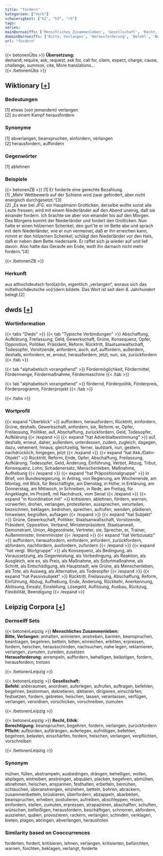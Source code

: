 ```yaml
---
title: "fordern"
kategorien: ["Verb"]
schwierigkeit: ["k2", "h5", "r9"]
tags:
series:
mainDornseiffs: ['Menschliches Zusammenleben', 'Gesellschaft', 'Recht, Ethik']
domainDornseiffs: ['Bitte, Verlangen', 'Herausforderung', 'Befehl', 'Berechtigung', 'Pflicht']
url: "fordern"
---
```


{{< betonenÜbs >}}
**Übersetzung:**  
demand, require, ask, request, ask for, call for, claim, expect, charge, cause, challenge, summon, cite, More translations...  
{{< /betonenÜbs >}}

## Wiktionary [[+](https://de.wiktionary.org/wiki/fordern)]

### Bedeutungen
[1] etwas (von jemandem) verlangen  
[2] zu einem Kampf herausfordern  

### Synonyme
[1] abverlangen, beanspruchen, einfordern, verlangen  
[2] herausfordern, auffordern  

### Gegenwörter
[1] ablehnen  

### Beispiele
{{< betonenZB >}}
[1] Er forderte eine gerechte Bezahlung.  
[1] „Mehr Wettbewerb auf der Schiene wird zwar gefordert, aber nicht energisch durchgesetzt.“[3]  
[2] „Es war bei JFG. ein Hauptmann Grotticken, derselbe wollte sonst alle Leute fressen; wird mit einem Niederländer auf den Abend uneinig, daß sie einander fordern. Ich brachte sie aber von einander bis auf den Morgen. Des Morgens kommt der Niederländer und fordert den Grotticken. Nun hatte er einen hölzernen Schenkel, den gurt'te er im Bette abe und sprach mit dem Niederländer, wie er nun vermeinet, daß er ihn erreichen kann, nimmt er den hölzernen Schenkel, schlägt den Niederländer vor den Hals, daß er neben dem Bette niedersank. Er raffet sich ja wieder auf und lief davon. Also hatte das Geraufe ein Ende, wollt ihn darnach nicht mehr fordern.“[4]  

{{< /betonenZB >}}
### Herkunft
aus althochdeutsch ford(a)rōn, eigentlich „verlangen“, woraus sich das mittelhochdeutsche vo(r)dern bildete. Das Wort ist seit dem 8. Jahrhundert belegt.[2]  



## dwds [[+](https://www.dwds.de/wb/fordern)]

### Wortinformation
{{< tabs "Dwds" >}}
{{< tab "Typische Verbindungen" >}}
Abschaffung, Aufklärung, Freilassung, Geld, Gewerkschaft, Grüne, Konsequenz, Opfer, Opposition, Politiker, Präsident, Reform, Rücktritt, Staatsanwaltschaft, Todesopfer, Vorsitzende, anfordern, auch, auf, auffordern, außerdem, deshalb, einfordern, er, erneut, herausfordern, jetzt, nun, sie, zurückfordern
{{< /tab >}}

{{< tab "alphabetisch vorangehend" >}}
Fördermöglichkeit, Fördermittel, Fördermenge, Fördermaßnahme, Fördermaschine
{{< /tab >}}

{{< tab "alphabetisch vorangehend" >}}
fördernd, Förderpolitik, Förderpreis, Förderprogramm, Förderprojekt
{{< /tab >}}

{{< /tabs >}}

### Wortprofil
{{< expand "Überblick" >}} auffordern, herausfordern, Rücktritt, einfordern, Grüne, deshalb, Gewerkschaft, anfordern, sie, Reform, er, Opfer, Freilassung, Politiker, auf, Abschaffung, zurückfordern, Geld, Todesopfer, Aufklärung {{< /expand >}}
{{< expand "hat Adverbialbestimmung" >}} auf, deshalb, erneut, daher, außerdem, unterdessen, zudem, zugleich, dagegen, dazu, vehement, hinaus, gleichzeitig, ferner, lautstark, nun, gestern, nachdrücklich, hingegen, jetzt {{< /expand >}}
{{< expand "hat Akk./Dativ-Objekt" >}} Rücktritt, Reform, Ende, Opfer, Abschaffung, Freilassung, Aufklärung, Todesopfer, Geld, Änderung, Einführung, Verbot, Abzug, Tribut, Konsequenz, Lohn, Schadenersatz, Menschenleben, Maßnahme, Aufhebung {{< /expand >}}
{{< expand "hat Präpositionalgruppe" >}} in Brief, von Bundesregierung, in Antrag, von Regierung, am Wochenende, am Montag, mit Blick, für Beschäftigte, am Dienstag, in Höhe, in Erklärung, am Donnerstag, am Mittwoch, in Schreiben, in Rede, am Freitag, für Angeklagte, im Prozeß, mit Nachdruck, vom Senat {{< /expand >}}
{{< expand "in Koordination mit" >}} kritisieren, ablehnen, fördern, warnen, vorwerfen, drohen, verlangen, protestieren, aussprechen, verurteilen, bezeichnen, beklagen, bedrohen, sprechen, aufrufen, wenden, plädieren, hinweisen, begrüßen, aufsagen {{< /expand >}}
{{< expand "hat Subjekt" >}} Grüne, Gewerkschaft, Politiker, Staatsanwaltschaft, Vorsitzende, Präsident, Opposition, Verband, Ministerpräsident, Staatsanwalt, Demonstrant, Union, Abgeordnete, Vertreter, sie, Sprecher, er, Trainer, Außenminister, Innenminister {{< /expand >}}
{{< expand "hat Verbzusatz" >}} auffordern, herausfordern, einfordern, anfordern, zurückfordern, abfordern, nachfordern, ausfordern, zufordern {{< /expand >}}
{{< expand "hat vergl. Wortgruppe" >}} als Konsequenz, als Bedingung, als Voraussetzung, als Gegenleistung, als Vorbedingung, als Reaktion, als Ausgleich, wie es, als Preis, als Maßnahme, als Sofortmaßnahme, als Schritt, als Entschädigung, als Hauptstadt, wie Grüne, als Menschenleben, als Tote, als Ausweg, als Alternative, als Todesopfer {{< /expand >}}
{{< expand "hat Passivsubjekt" >}} Rücktritt, Freilassung, Abschaffung, Reform, Einführung, Abzug, Aufhebung, Ende, Änderung, Rückkehr, Anerkennung, Ablösung, Einsatz, Einstellung, Lösegeld, Auflösung, Ausbau, Rückzug, Flexibilität, Beendigung {{< /expand >}}

## Leipzig Corpora [[+](https://corpora.uni-leipzig.de/en/res?word=fordern&corpusId=deu_newscrawl-public_2018)]

### Dornseiff Sets
{{< betonenLeipzig >}}
**Menschliches Zusammenleben:**  
**Bitte, Verlangen:** anhalten, animieren, anstreben, barmen, beanspruchen, beantragen, begehren, betteln, bitten, einreichen, erbitten, erpressen, fordern, heischen, herausschinden, nachsuchen, nahe legen, reklamieren, verlangen, zumuten, zureden, zusetzen  
**Herausforderung:** anrempeln, auffordern, behelligen, belästigen, fordern, herausfordern, trotzen  

{{< /betonenLeipzig >}}


{{< betonenLeipzig >}}
**Gesellschaft:**  
**Befehl:** anberaumen, anordnen, auferlegen, aufrufen, auftragen, befehlen, begehren, bestimmen, dekretieren, diktieren, dirigieren, einschärfen, festsetzen, fordern, gebieten, heischen, lassen, veranlassen, verfügen, verlangen, verordnen, vorschicken, vorschreiben, zumuten  

{{< /betonenLeipzig >}}


{{< betonenLeipzig >}}
**Recht, Ethik:**  
**Berechtigung:** beanspruchen, begehren, fordern, verlangen, zurückfordern  
**Pflicht:** aufbürden, aufdrängen, auferlegen, aufnötigen, befehlen, begehren, belasten, einschärfen, fordern, heischen, verlangen, verpflichten, vorschreiben  

{{< /betonenLeipzig >}}

### Synonym
mühen, füllen, abstrampeln, ausbedingen, drängen, behelligen, wollen, abplagen, eintreiben, anstrengen, abquälen, placken, begehren, abmühen, abnehmen, heischen, anspannen, festhalten, erbetteln, bemühen, schlauchen, überanstrengen, einziehen, betteln, bohren, abrackern, zusammenbetteln, brüskieren, überfordern, abzappeln, abarbeiten, beanspruchen, erheben, postulieren, aufreiben, abschleppen, reizen, einfordern, stellen, zumuten, erpressen, strapazieren, abschaffen, schuften, wünschen, befleißigen, herausfordern, beschäftigen, schnorren, abfordern, ausziehen, quälen, provozieren, rackern, verlangen, schinden, verklagen, bieten, plagen, abringen, abverlangen, herausholen


### Similarity based on Cooccurrences
forderten, fordert, kritisieren, lehnen, verlangen, kritisierten, befürchten, warnen, fürchten, beklagen, verlangt, forderte

